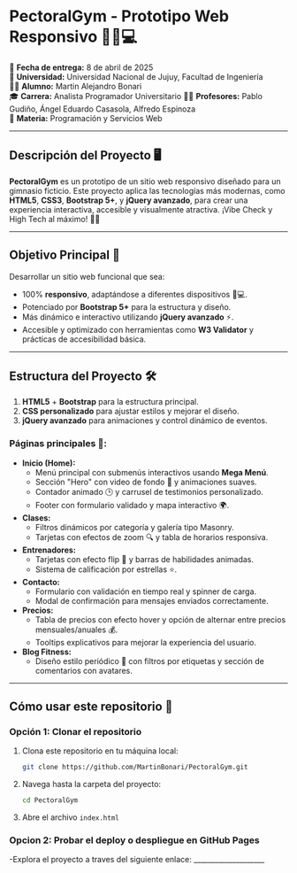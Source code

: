 # **PectoralGym - Prototipo Web Responsivo 🏋️‍♂️💻**

📅 **Fecha de entrega:** 8 de abril de 2025  
📍 **Universidad:** Universidad Nacional de Jujuy, Facultad de Ingeniería  
👨‍💻 **Alumno:** Martin Alejandro Bonari  
🎓 **Carrera:** Analista Programador Universitario
👨‍🏫 **Profesores:** Pablo Gudiño, Ángel Eduardo Casasola, Alfredo Espinoza  
📝 **Materia:** Programación y Servicios Web  

---

## **Descripción del Proyecto 🖥️**
**PectoralGym** es un prototipo de un sitio web responsivo diseñado para un gimnasio ficticio. Este proyecto aplica las tecnologías más modernas, como **HTML5**, **CSS3**, **Bootstrap 5+**, y **jQuery avanzado**, para crear una experiencia interactiva, accesible y visualmente atractiva. ¡Vibe Check y High Tech al máximo! 💪✨

---

## **Objetivo Principal 🎯**
Desarrollar un sitio web funcional que sea:
- 100% **responsivo**, adaptándose a diferentes dispositivos 📱💻.
- Potenciado por **Bootstrap 5+** para la estructura y diseño.
- Más dinámico e interactivo utilizando **jQuery avanzado** ⚡.
- Accesible y optimizado con herramientas como **W3 Validator** y prácticas de accesibilidad básica.

---

## **Estructura del Proyecto 🛠️**
1. **HTML5** + **Bootstrap** para la estructura principal.  
2. **CSS personalizado** para ajustar estilos y mejorar el diseño.  
3. **jQuery avanzado** para animaciones y control dinámico de eventos.  

### **Páginas principales 📄:**
- **Inicio (Home):**
  - Menú principal con submenús interactivos usando **Mega Menú**.
  - Sección "Hero" con video de fondo 🎥 y animaciones suaves.
  - Contador animado 🕒 y carrusel de testimonios personalizado.
  - Footer con formulario validado y mapa interactivo 🌍.
- **Clases:**
  - Filtros dinámicos por categoría y galería tipo Masonry.
  - Tarjetas con efectos de zoom 🔍 y tabla de horarios responsiva.
- **Entrenadores:**
  - Tarjetas con efecto flip 🔄 y barras de habilidades animadas.
  - Sistema de calificación por estrellas ⭐.
- **Contacto:**
  - Formulario con validación en tiempo real y spinner de carga.
  - Modal de confirmación para mensajes enviados correctamente.
- **Precios:**
  - Tabla de precios con efecto hover y opción de alternar entre precios mensuales/anuales 💰.
  - Tooltips explicativos para mejorar la experiencia del usuario.
- **Blog Fitness:**
  - Diseño estilo periódico 📰 con filtros por etiquetas y sección de comentarios con avatares.

---

## **Cómo usar este repositorio 📂**
### **Opción 1: Clonar el repositorio**
1. Clona este repositorio en tu máquina local:
   ```bash
   git clone https://github.com/MartinBonari/PectoralGym.git
2. Navega hasta la carpeta del proyecto:
   ```bash
   cd PectoralGym
3. Abre el archivo `index.html`

### **Opcion 2: Probar el deploy o despliegue en GitHub Pages**
-Explora el proyecto a traves del siguiente enlace: ____________________
